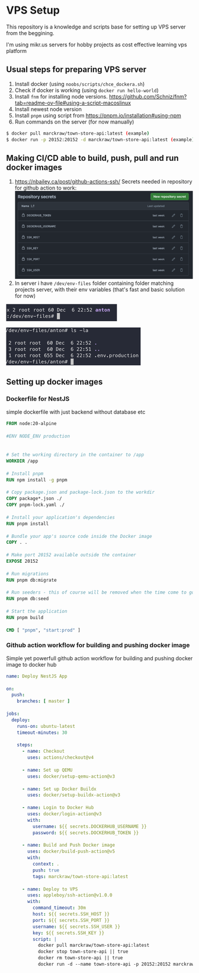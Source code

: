 # VPS Setup
This repository is a knowledge and scripts base for setting up VPS server from the beggining.

I'm using mikr.us servers for hobby projects as cost effective learning vps platform



## Usual steps for preparing VPS server
1. Install docker (using `noobs/scripts/chce_dockera.sh`)
2. Check if docker is working (using `docker run hello-world`)
3. Install `fnm` for installing node versions. https://github.com/Schniz/fnm?tab=readme-ov-file#using-a-script-macoslinux
4. Install newest node version
5. Install `pnpm` using script from https://pnpm.io/installation#using-npm
6. Run commands on the server (for now manually)
```bash
$ docker pull marckraw/town-store-api:latest (example)
$ docker run -p 20152:20152 -d marckraw/town-store-api:latest (example)
```

## Making CI/CD able to build, push, pull and run docker images
1. https://nbailey.ca/post/github-actions-ssh/
Secrets needed in repository for github action to work: 
![img.png](img.png)
2. In server i have `/dev/env-files` folder containing folder matching projects server, with their env variables (that's fast and basic solution for now)

![img_1.png](img_1.png)

![img_2.png](img_2.png)

## Setting up docker images

### Dockerfile for NestJS

simple dockerfile with just backend without database etc

```dockerfile
FROM node:20-alpine

#ENV NODE_ENV production


# Set the working directory in the container to /app
WORKDIR /app

# Install pnpm
RUN npm install -g pnpm

# Copy package.json and package-lock.json to the workdir
COPY package*.json ./
COPY pnpm-lock.yaml ./

# Install your application's dependencies
RUN pnpm install

# Bundle your app's source code inside the Docker image
COPY . .

# Make port 20152 available outside the container
EXPOSE 20152

# Run migrations
RUN pnpm db:migrate

# Run seeders - this of course will be removed when the time come to go to production
RUN pnpm db:seed

# Start the application
RUN pnpm build

CMD [ "pnpm", "start:prod" ]
```

### Github action workflow for building and pushing docker image

Simple yet powerfull github action workflow for building and pushing docker image to docker hub

```yaml
name: Deploy NestJS App

on:
  push:
    branches: [ master ]

jobs:
  deploy:
    runs-on: ubuntu-latest
    timeout-minutes: 30

    steps:
      - name: Checkout
        uses: actions/checkout@v4

      - name: Set up QEMU
        uses: docker/setup-qemu-action@v3

      - name: Set up Docker Buildx
        uses: docker/setup-buildx-action@v3

      - name: Login to Docker Hub
        uses: docker/login-action@v3
        with:
          username: ${{ secrets.DOCKERHUB_USERNAME }}
          password: ${{ secrets.DOCKERHUB_TOKEN }}

      - name: Build and Push Docker image
        uses: docker/build-push-action@v5
        with:
          context: .
          push: true
          tags: marckraw/town-store-api:latest

      - name: Deploy to VPS
        uses: appleboy/ssh-action@v1.0.0
        with:
          command_timeout: 30m
          host: ${{ secrets.SSH_HOST }}
          port: ${{ secrets.SSH_PORT }}
          username: ${{ secrets.SSH_USER }}
          key: ${{ secrets.SSH_KEY }}
          script: |
            docker pull marckraw/town-store-api:latest
            docker stop town-store-api || true
            docker rm town-store-api || true
            docker run -d --name town-store-api -p 20152:20152 marckraw/town-store-api:latest

```
